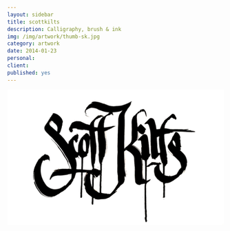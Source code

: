 ```yaml
---
layout: sidebar
title: scottkilts
description: Calligraphy, brush & ink
img: /img/artwork/thumb-sk.jpg
category: artwork
date: 2014-01-23
personal: 
client:
published: yes
---
```

![sk](/img/artwork/scottkilts-1200w.jpg)